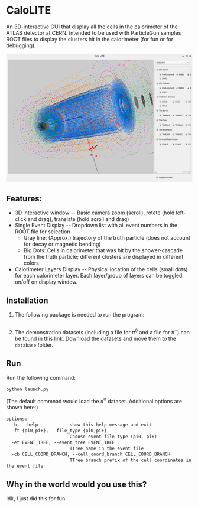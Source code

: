 # CaloLITE
An 3D-interactive GUI that display all the cells in the calorimeter of the ATLAS detector at CERN. Intended to be used with ParticleGun samples ROOT files to display the clusters hit in the calorimeter (for fun or for debugging).

![screenshot](CaloLITE_GUI_demo.png)

## Features:
* 3D interactive window -- Basic camera zoom (scroll), rotate (hold left-click and drag), translate (hold scroll and drag)
* Single Event Display -- Dropdown list with all event numbers in the ROOT file for selection
    * Gray line: (Approx.) trajectory of the truth particle (does not account for decay or magnetic bending)
    * Big Dots: Cells in calorimeter that was hit by the shower-cascade from the truth particle; different clusters are displayed in different colors
* Calorimeter Layers Display -- Physical location of the cells (small dots) for each calorimeter layer. Each layer/group of layers can be toggled on/off on display window.

## Installation
1. The following package is needed to run the program: 
```

```
2. The demonstration datasets (including a file for $\pi^0$ and a file for $\pi^+$) can be found in this [link](https://cernbox.cern.ch/s/EmbSH7xjvuoFk0i). Download the datasets and move them to the `database` folder.

## Run
Run the following command:
```
python launch.py
```
(The default commnad would load the $\pi^0$ dataset. Additional options are shown here:)
```
options:
  -h, --help            show this help message and exit
  -ft {pi0,pi+}, --file_type {pi0,pi+}
                        Choose event file type (pi0, pi+)
  -et EVENT_TREE, --event_tree EVENT_TREE
                        TTree name in the event file
  -cb CELL_COORD_BRANCH, --cell_coord_branch CELL_COORD_BRANCH
                        TTree branch prefix of the cell coordinates in the event file
```

## Why in the world would you use this?
Idk, I just did this for fun.